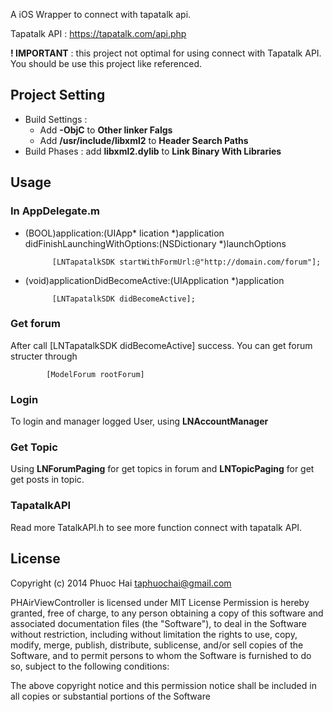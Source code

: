A iOS Wrapper to connect with tapatalk api.

Tapatalk API : <https://tapatalk.com/api.php>

**! IMPORTANT** : this project not optimal for using connect with Tapatalk API. You should be use this project like referenced.

## Project Setting


* Build Settings : 
	- Add **-ObjC** to **Other linker Falgs**
	- Add **/usr/include/libxml2** to **Header Search Paths**
* Build Phases : add **libxml2.dylib** to **Link Binary With Libraries**

## Usage

### In AppDelegate.m

* (BOOL)application:(UIApp* lication *)application didFinishLaunchingWithOptions:(NSDictionary *)launchOptions
           
            [LNTapatalkSDK startWithFormUrl:@"http://domain.com/forum"];

* (void)applicationDidBecomeActive:(UIApplication *)application

			[LNTapatalkSDK didBecomeActive];

### Get forum

After call [LNTapatalkSDK didBecomeActive] success. You can get forum structer through 
			
			[ModelForum rootForum]
			
### Login

To login and manager logged User, using **LNAccountManager**

### Get Topic

Using **LNForumPaging** for get topics in forum and **LNTopicPaging** for get get posts in topic.

### TapatalkAPI

Read more TatalkAPI.h to see more function connect with tapatalk API.

## License

Copyright (c) 2014 Phuoc Hai <taphuochai@gmail.com>

PHAirViewController is licensed under MIT License Permission is hereby granted, free of charge, to any person obtaining a copy of this software and associated documentation files (the "Software"), to deal in the Software without restriction, including without limitation the rights to use, copy, modify, merge, publish, distribute, sublicense, and/or sell copies of the Software, and to permit persons to whom the Software is furnished to do so, subject to the following conditions:

The above copyright notice and this permission notice shall be included in all copies or substantial portions of the Software